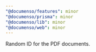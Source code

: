```yaml
---
"@documenso/features": minor
"@documenso/prisma": minor
"@documenso/lib": minor
"@documenso/web": minor
---
```


Random ID for the PDF documents.
